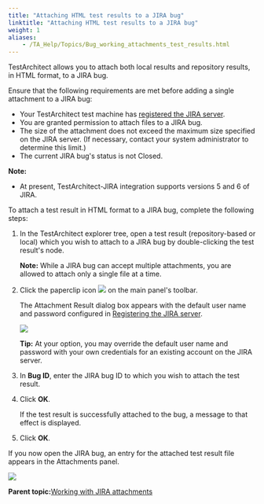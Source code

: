 ```yaml
--- 
title: "Attaching HTML test results to a JIRA bug"
linktitle: "Attaching HTML test results to a JIRA bug"
weight: 1
aliases: 
    - /TA_Help/Topics/Bug_working_attachments_test_results.html
---
```


TestArchitect allows you to attach both local results and repository results, in HTML format, to a JIRA bug.

Ensure that the following requirements are met before adding a single attachment to a JIRA bug:

-   Your TestArchitect test machine has [registered the JIRA server](JIRA_registering.html).
-   You are granted permission to attach files to a JIRA bug.
-   The size of the attachment does not exceed the maximum size specified on the JIRA server. \(If necessary, contact your system administrator to determine this limit.\)
-   The current JIRA bug's status is not Closed.

**Note:**

-   At present, TestArchitect-JIRA integration supports versions 5 and 6 of JIRA.

To attach a test result in HTML format to a JIRA bug, complete the following steps:

1.  In the TestArchitect explorer tree, open a test result \(repository-based or local\) which you wish to attach to a JIRA bug by double-clicking the test result's node.

    **Note:** While a JIRA bug can accept multiple attachments, you are allowed to attach only a single file at a time.

2.  Click the paperclip icon ![](/images//Images/btn_paperclip.png) on the main panel's toolbar.

    The Attachment Result dialog box appears with the default user name and password configured in [Registering the JIRA server](JIRA_registering.html#step_wxv_tc5_2m).

    ![](/images//Images/Attach_result_dlg.png)

    **Tip:** At your option, you may override the default user name and password with your own credentials for an existing account on the JIRA server.

3.  In **Bug ID**, enter the JIRA bug ID to which you wish to attach the test result.

4.  Click **OK**.

    If the test result is successfully attached to the bug, a message to that effect is displayed.

5.  Click **OK**.


If you now open the JIRA bug, an entry for the attached test result file appears in the Attachments panel.

![](/images//Images/Attachment_panel_JIRA.png)

**Parent topic:**[Working with JIRA attachments](/TA_Help/Topics/Bug_working_attachments.html)

